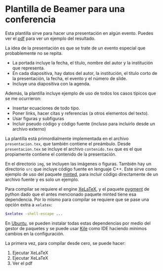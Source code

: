 # Plantilla de Beamer para una conferencia

Esta plantilla sirve para hacer una presentación en algún evento. Puedes ver el [pdf](presentacion.pdf) para ver un ejemplo del resultado.

La idea de la presentación es que se trate de un evento especial que probablemente no se repita.

* La portada incluye la fecha, el título, nombre del autor y la institución que representa.
* En cada diapositiva, hay datos del autor, la institución, el título corto de la presentación, la fecha, el evento y el número de slide.
* Incluye una diapositiva con la agenda.

Además, la plantilla incluye ejemplo de uso de todos los casos típicos que se me ocurrieron:

* Insertar ecuaciones de todo tipo.
* Poner links, hacer citas y referencias (a otros elementos del texto).
* Usar figuras y subfiguras
* Incluir pseudo código y código fuente (incluso para incluirlo desde un archivo externo)

La plantilla está primordialmente implementada en el archivo `presentacion.tex`, que también contiene el preámbulo. Desde `presentacion.tex` se incluye el archivo `contenido.tex` que es el que propiamente contiene el contenido de la presentación.

En el directorio `img`, se incluyen las imágenes o figuras. También hay un directorio `src` que incluye código fuente en lenguaje C++. Este sirve como ejemplo de uso del paquete [minted](https://ctan.org/pkg/minted), para incluir código directamente de un archivo fuente y es solo un ejemplo.

Para compilar se requiere el engine [XeLaTeX](https://tug.org/xetex/), y el paquete [pygment](https://pygments.org/) de python dado que el antes mencionado paquete minted tiene esa dependencia. Por lo mismo para compilar se requiere que se pase una opción extra a `xelatex`:

```bash
$xelatex -shell-escape ...
```

En [Ubuntu](https://ubuntu.com/), se pueden instalar todas estas dependencias por medio del gestor de paquetes y se puede usar [Kile](https://kile.sourceforge.io/) como IDE haciendo mínimos cambios en la configuración.

La primera vez, para compilar desde cero, se puede hacer:

1. Ejecutar XeLaTeX
1. Ejecutar XeLaTeX
1. Ver el pdf


